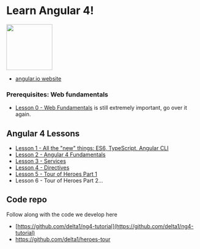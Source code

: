 # Learn Angular 4!
<a href="https://angular.io"><img src="https://angular.io/assets/images/logos/angular/angular.svg" width="120"></a>

- [angular.io website](https://angular.io)

### Prerequisites: Web fundamentals 
- [Lesson 0 - Web Fundamentals](https://github.com/delta1/learn-angular1/blob/master/Lesson0/index.md) is still extremely important, go over it again. 

## Angular 4 Lessons
- [Lesson 1 - All the "new" things: ES6, TypeScript, Angular CLI](Lesson1/index.md)
- [Lesson 2 - Angular 4 Fundamentals](Lesson2/index.md)
- [Lesson 3 - Services](Lesson3/index.md) 
- [Lesson 4 - Directives](Lesson4/index.md)
- [Lesson 5 - Tour of Heroes Part 1](Lesson5/index.md)
- Lesson 6 - Tour of Heroes Part 2...

## Code repo
Follow along with the code we develop here
- [https://github.com/delta1/ng4-tutorial](https://github.com/delta1/ng4-tutorial) 
- https://github.com/delta1/heroes-tour

